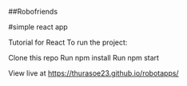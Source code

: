 ##Robofriends

#simple react app

Tutorial for React To run the project:

Clone this repo
Run npm install
Run npm start

View live at https://thurasoe23.github.io/robotapps/

